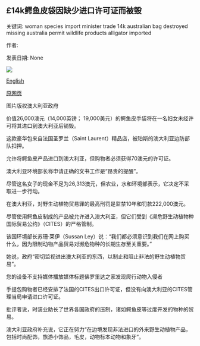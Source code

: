 ## £14k鳄鱼皮袋因缺少进口许可证而被毁

关键词: woman species import minister trade 14k australian bag destroyed missing australia permit wildlife products alligator imported

作者: 

发表日期: None

![](https://ichef.bbci.co.uk/news/1024/branded_news/8CE9/production/_114237063_handbag-5-2.jpg)

[English](%C2%A314k%20alligator%20bag%20destroyed%20over%20missing%20import%20permit.md)

[原网页](https://www.bbc.com/news/business-54022571)

图片版权澳大利亚政府

价值26,000澳元（14,000英镑； 19,000美元）的鳄鱼皮手袋将在一名妇女未经许可将其进口到澳大利亚后销毁。

这款豪华包来自法国圣罗兰（Saint Laurent）精品店，被珀斯的澳大利亚边防部队扣押。

允许将鳄鱼皮产品进口到澳大利亚，但购物者必须获得70澳元的许可证。

澳大利亚环境部长称申请正确的文书工作是“昂贵的提醒”。

尽管这名女子的现金不足为26,313澳元，但农业，水和环境部表示，它决定不采取进一步行动。

在澳大利亚，对野生动植物贸易罪的最高刑罚是监禁10年和罚款222,000澳元。

尽管使用鳄鱼皮制成的产品被允许进入澳大利亚，但它们受到《濒危野生动植物种国际贸易公约》（CITES）的严格管制。

该国环境部长苏珊·莱伊（Sussan Ley）说：“我们都必须意识到我们在网上购买什么，因为限制动物产品贸易对濒危物种的长期生存至关重要。”

她说，政府“密切监视进出澳大利亚的东西，以制止和阻止非法的野生动植物贸易”。

您的设备不支持媒体播放媒体标题佛罗里达之家发现爬行动物入侵者

手提包购物者已经安排了法国的CITES出口许可证，但没有向澳大利亚的CITES管理当局申请进口许可证。

批评者说，时装业助长了世界各国政府的压制，诸如鳄鱼皮等过度开发的物种的贸易。

澳大利亚政府补充说，它正在努力“在边境发现非法进口的外来野生动植物产品，包括时尚配饰，旅游小饰品，毛皮，动物标本动物和象牙”。